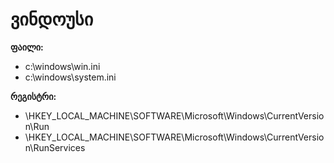 # ვინდოუსი

**ფაილი:**
  * c:\windows\win.ini
  * c:\windows\system.ini

**რეგისტრი:**
  * \HKEY_LOCAL_MACHINE\SOFTWARE\Microsoft\Windows\CurrentVersion\Run 
  * \HKEY_LOCAL_MACHINE\SOFTWARE\Microsoft\Windows\CurrentVersion\RunServices

